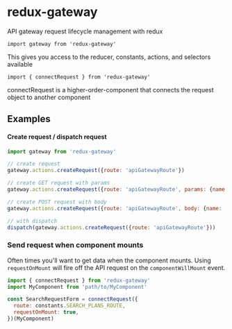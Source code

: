 # redux-gateway

API gateway request lifecycle management with redux

`import gateway from 'redux-gateway'`

This gives you access to the reducer, constants, actions, and selectors available

`import { connectRequest } from 'redux-gateway'`

connectRequest is a higher-order-component that connects the request object to another component

## Examples

#### Create request / dispatch request
```javascript
import gateway from 'redux-gateway'

// create request
gateway.actions.createRequest({route: 'apiGatewayRoute'})

// create GET request with params
gateway.actions.createRequest({route: 'apiGatewayRoute', params: {name: 'value'}})

// create POST request with body
gateway.actions.createRequest({route: 'apiGatewayRoute', body: {name: 'value'}})

// with dispatch
dispatch(gateway.actions.createRequest({route: 'apiGatewayRoute'}))

```

### Send request when component mounts

Often times you'll want to get data when the component mounts. Using `requestOnMount` will fire off the API request on the `componentWillMount` event.
```javascript
import { connectRequest } from 'redux-gateway'
import MyComponent from 'path/to/MyComponent'

const SearchRequestForm = connectRequest({
  route: constants.SEARCH_PLANS_ROUTE,
  requestOnMount: true,
})(MyComponent)

```
